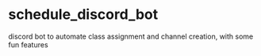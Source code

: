 # schedule_discord_bot
discord bot to automate class assignment and channel creation, with some fun features
